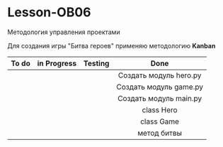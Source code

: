 # Lesson-OB06
 Методология управления проектами

Для создания игры "Битва героев" применяю методологию **Kanban**</br>

|          To do           | in Progress | Testing |          Done          |
|:------------------------:|:-----------:|:-------:|:----------------------:|
|                          |             |         | Создать модуль hero.py |
|                          |             |         | Создать модуль game.py |
|                          |             |         | Создать модуль main.py |
|                          |   |  | class Hero |
|   |   |  | class Game |
|  |  |  | метод битвы |